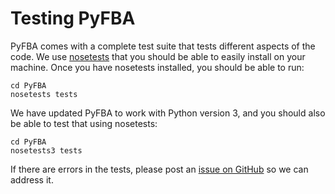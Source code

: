 # Testing PyFBA

PyFBA comes with a complete test suite that tests different aspects of the code. We use [nosetests](http://nose.readthedocs.io/en/latest/) that you should be able to easily install on your machine. Once you have nosetests installed, you should be able to run:

```
cd PyFBA
nosetests tests
```

We have updated PyFBA to work with Python version 3, and you should also be able to test that using nosetests:

```
cd PyFBA
nosetests3 tests
```

If there are errors in the tests, please post an [issue on GitHub](https://github.com/linsalrob/PyFBA/issues) so we can address it.
